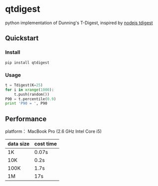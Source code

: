 qtdigest
==========

python implementation of Dunning's T-Digest, inspired by [nodejs tdigest](https://github.com/welch/tdigest)

Quickstart
---------
### Install
```
pip install qtdigest
```

### Usage
```python
t = Tdigest(K=25)
for i in xrange(1000):
    t.push(random())
P90 = t.percentile(0.9)
print 'P90 = ', P90
```


Performance
---------
platform： MacBook Pro (2.6 GHz Intel Core i5)

|data size|cost time|
|--|--|
|1K|0.07s|
|10K|0.2s|
|100K|1.7s|
|1M|17s|
